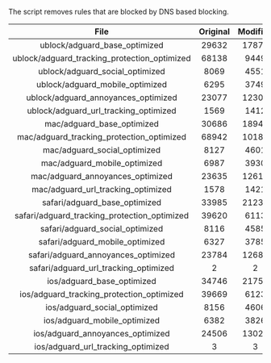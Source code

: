 The script removes rules that are blocked by DNS based blocking.


| File | Original | Modified |
|:----:|:-----:|:-----:|
| ublock/adguard_base_optimized | 29632 | 17876 |
| ublock/adguard_tracking_protection_optimized | 68138 | 9449 |
| ublock/adguard_social_optimized | 8069 | 4551 |
| ublock/adguard_mobile_optimized | 6295 | 3749 |
| ublock/adguard_annoyances_optimized | 23077 | 12303 |
| ublock/adguard_url_tracking_optimized | 1569 | 1412 |
| mac/adguard_base_optimized | 30686 | 18940 |
| mac/adguard_tracking_protection_optimized | 68942 | 10184 |
| mac/adguard_social_optimized | 8127 | 4601 |
| mac/adguard_mobile_optimized | 6987 | 3930 |
| mac/adguard_annoyances_optimized | 23635 | 12614 |
| mac/adguard_url_tracking_optimized | 1578 | 1421 |
| safari/adguard_base_optimized | 33985 | 21239 |
| safari/adguard_tracking_protection_optimized | 39620 | 6113 |
| safari/adguard_social_optimized | 8116 | 4585 |
| safari/adguard_mobile_optimized | 6327 | 3785 |
| safari/adguard_annoyances_optimized | 23784 | 12683 |
| safari/adguard_url_tracking_optimized | 2 | 2 |
| ios/adguard_base_optimized | 34746 | 21751 |
| ios/adguard_tracking_protection_optimized | 39669 | 6123 |
| ios/adguard_social_optimized | 8156 | 4606 |
| ios/adguard_mobile_optimized | 6382 | 3826 |
| ios/adguard_annoyances_optimized | 24506 | 13022 |
| ios/adguard_url_tracking_optimized | 3 | 3 |